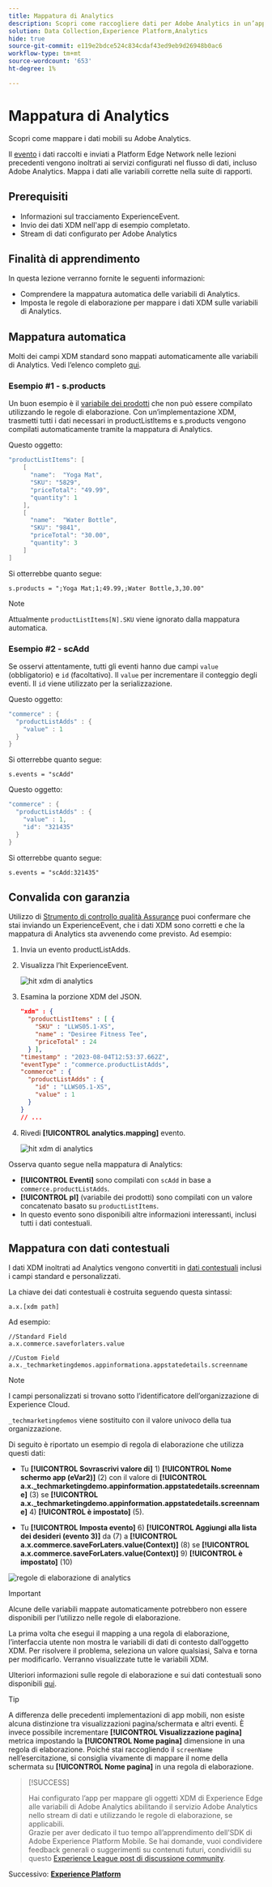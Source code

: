 ```yaml
---
title: Mappatura di Analytics
description: Scopri come raccogliere dati per Adobe Analytics in un’app mobile.
solution: Data Collection,Experience Platform,Analytics
hide: true
source-git-commit: e119e2bdce524c834cdaf43ed9eb9d26948b0ac6
workflow-type: tm+mt
source-wordcount: '653'
ht-degree: 1%

---
```


# Mappatura di Analytics

Scopri come mappare i dati mobili su Adobe Analytics.

Il [evento](events.md) i dati raccolti e inviati a Platform Edge Network nelle lezioni precedenti vengono inoltrati ai servizi configurati nel flusso di dati, incluso Adobe Analytics. Mappa i dati alle variabili corrette nella suite di rapporti.

## Prerequisiti

* Informazioni sul tracciamento ExperienceEvent.
* Invio dei dati XDM nell&#39;app di esempio completato.
* Stream di dati configurato per Adobe Analytics

## Finalità di apprendimento

In questa lezione verranno fornite le seguenti informazioni:

* Comprendere la mappatura automatica delle variabili di Analytics.
* Imposta le regole di elaborazione per mappare i dati XDM sulle variabili di Analytics.

## Mappatura automatica

Molti dei campi XDM standard sono mappati automaticamente alle variabili di Analytics. Vedi l’elenco completo [qui](https://experienceleague.adobe.com/docs/experience-platform/edge/data-collection/adobe-analytics/automatically-mapped-vars.html?lang=en).

### Esempio #1 - s.products

Un buon esempio è il [variabile dei prodotti](https://experienceleague.adobe.com/docs/analytics/implementation/vars/page-vars/products.html?lang=en) che non può essere compilato utilizzando le regole di elaborazione. Con un’implementazione XDM, trasmetti tutti i dati necessari in productListItems e s.products vengono compilati automaticamente tramite la mappatura di Analytics.

Questo oggetto:

```swift
"productListItems": [
    [
      "name":  "Yoga Mat",
      "SKU": "5829",
      "priceTotal": "49.99",
      "quantity": 1
    ],
    [
      "name":  "Water Bottle",
      "SKU": "9841",
      "priceTotal": "30.00",
      "quantity": 3
    ]
]
```

Si otterrebbe quanto segue:

```
s.products = ";Yoga Mat;1;49.99,;Water Bottle,3,30.00"
```

>[!NOTE]
>
>Attualmente `productListItems[N].SKU` viene ignorato dalla mappatura automatica.

### Esempio #2 - scAdd

Se osservi attentamente, tutti gli eventi hanno due campi `value` (obbligatorio) e `id` (facoltativo). Il `value` per incrementare il conteggio degli eventi. Il `id` viene utilizzato per la serializzazione.

Questo oggetto:

```swift
"commerce" : {
  "productListAdds" : {
    "value" : 1
  }
}
```

Si otterrebbe quanto segue:

```
s.events = "scAdd"
```

Questo oggetto:

```swift
"commerce" : {
  "productListAdds" : {
    "value" : 1,
    "id": "321435"
  }
}
```

Si otterrebbe quanto segue:

```
s.events = "scAdd:321435"
```

## Convalida con garanzia

Utilizzo di [Strumento di controllo qualità Assurance](assurance.md) puoi confermare che stai inviando un ExperienceEvent, che i dati XDM sono corretti e che la mappatura di Analytics sta avvenendo come previsto. Ad esempio:

1. Invia un evento productListAdds.

1. Visualizza l’hit ExperienceEvent.

   ![hit xdm di analytics](assets/analytics-assurance-experiencevent.png)

1. Esamina la porzione XDM del JSON.

   ```json
   "xdm" : {
     "productListItems" : [ {
       "SKU" : "LLWS05.1-XS",
       "name" : "Desiree Fitness Tee",
       "priceTotal" : 24
     } ],
   "timestamp" : "2023-08-04T12:53:37.662Z",
   "eventType" : "commerce.productListAdds",
   "commerce" : {
     "productListAdds" : {
       "id" : "LLWS05.1-XS",
       "value" : 1
     }
   }
   // ...
   ```

1. Rivedi **[!UICONTROL analytics.mapping]** evento.

   ![hit xdm di analytics](assets/analytics-assurance-mapping.png)

Osserva quanto segue nella mappatura di Analytics:

* **[!UICONTROL Eventi]** sono compilati con `scAdd` in base a `commerce.productListAdds`.
* **[!UICONTROL pl]** (variabile dei prodotti) sono compilati con un valore concatenato basato su `productListItems`.
* In questo evento sono disponibili altre informazioni interessanti, inclusi tutti i dati contestuali.


## Mappatura con dati contestuali

I dati XDM inoltrati ad Analytics vengono convertiti in [dati contestuali](https://experienceleague.adobe.com/docs/mobile-services/ios/getting-started-ios/proc-rules.html?lang=en) inclusi i campi standard e personalizzati.

La chiave dei dati contestuali è costruita seguendo questa sintassi:

```
a.x.[xdm path]
```

Ad esempio:

```
//Standard Field
a.x.commerce.saveforlaters.value

//Custom Field
a.x._techmarketingdemos.appinformationa.appstatedetails.screenname
```

>[!NOTE]
>
>I campi personalizzati si trovano sotto l’identificatore dell’organizzazione di Experience Cloud.
>
>`_techmarketingdemos` viene sostituito con il valore univoco della tua organizzazione.


Di seguito è riportato un esempio di regola di elaborazione che utilizza questi dati:

* Tu **[!UICONTROL Sovrascrivi valore di]** 1) **[!UICONTROL Nome schermo app (eVar2)]** (2) con il valore di **[!UICONTROL a.x._techmarketingdemo.appinformation.appstatedetails.screenname]** (3) se **[!UICONTROL a.x._techmarketingdemo.appinformation.appstatedetails.screenname]** 4) **[!UICONTROL è impostato]** (5).

* Tu **[!UICONTROL Imposta evento]** 6) **[!UICONTROL Aggiungi alla lista dei desideri (evento 3)]** da (7) a **[!UICONTROL a.x.commerce.saveForLaters.value(Context)]** (8) se **[!UICONTROL a.x.commerce.saveForLaters.value(Context)]** 9) **[!UICONTROL è impostato]** (10)

![regole di elaborazione di analytics](assets/analytics-processing-rules.png)

>[!IMPORTANT]
>
>
>Alcune delle variabili mappate automaticamente potrebbero non essere disponibili per l’utilizzo nelle regole di elaborazione.
>
>
>La prima volta che esegui il mapping a una regola di elaborazione, l’interfaccia utente non mostra le variabili di dati di contesto dall’oggetto XDM. Per risolvere il problema, seleziona un valore qualsiasi, Salva e torna per modificarlo. Verranno visualizzate tutte le variabili XDM.


Ulteriori informazioni sulle regole di elaborazione e sui dati contestuali sono disponibili [qui](https://experienceleague.adobe.com/docs/analytics-learn/tutorials/implementation/implementation-basics/map-contextdata-variables-into-props-and-evars-with-processing-rules.html?lang=en).

>[!TIP]
>
>A differenza delle precedenti implementazioni di app mobili, non esiste alcuna distinzione tra visualizzazioni pagina/schermata e altri eventi. È invece possibile incrementare **[!UICONTROL Visualizzazione pagina]** metrica impostando la **[!UICONTROL Nome pagina]** dimensione in una regola di elaborazione. Poiché stai raccogliendo il `screenName` nell’esercitazione, si consiglia vivamente di mappare il nome della schermata su **[!UICONTROL Nome pagina]** in una regola di elaborazione.

>[!SUCCESS]
>
>Hai configurato l’app per mappare gli oggetti XDM di Experience Edge alle variabili di Adobe Analytics abilitando il servizio Adobe Analytics nello stream di dati e utilizzando le regole di elaborazione, se applicabili.<br/> Grazie per aver dedicato il tuo tempo all’apprendimento dell’SDK di Adobe Experience Platform Mobile. Se hai domande, vuoi condividere feedback generali o suggerimenti su contenuti futuri, condividili su questo [Experience League post di discussione community](https://experienceleaguecommunities.adobe.com/t5/adobe-experience-platform-launch/tutorial-discussion-implement-adobe-experience-cloud-in-mobile/td-p/443796).

Successivo: **[Experience Platform](platform.md)**
